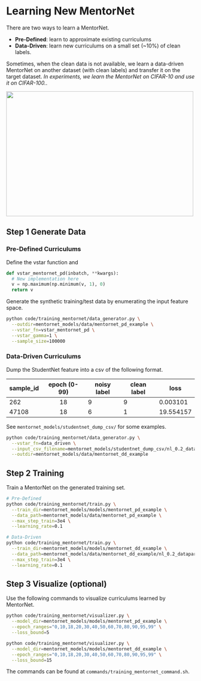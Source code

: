 # Learning New MentorNet

There are two ways to learn a MentorNet.

- **Pre-Defined**: learn to approximate existing curriculums
- **Data-Driven**: learn new curriculums on a small set (~10%) of clean labels.

Sometimes, when the clean data is not available, we learn a data-driven MentorNet on another dataset (with clean labels) and transfer it on the target dataset.
*In experiments, we learn the MentorNet on CIFAR-10 and use it on CIFAR-100.*.

<img src="https://storage.googleapis.com/mentornet_project/images/learning_new_mentornet.png" width="500" height="333">


## Step 1 Generate Data

### Pre-Defined Curriculums

Define the vstar function and

```python
def vstar_mentornet_pd(inbatch, **kwargs):
  # New implementation here
  v = np.maximum(np.minimum(v, 1), 0)
  return v
```

Generate the synthetic training/test data by enumerating the input feature space.

```bash
python code/training_mentornet/data_generator.py \
  --outdir=mentornet_models/data/mentornet_pd_example \
  --vstar_fn=vstar_mentornet_pd \
  --vstar_gamma=1 \
  --sample_size=100000
```

### Data-Driven Curriculums

Dump the StudentNet feature into a csv of the following format.

| sample_id | epoch (0-99) | noisy label | clean label | loss      |
|-----------|:------------:|-------------|-------------|-----------|
| 262       | 18           | 9           | 9           | 0.003101  |
| 47108     | 18           | 6           | 1           | 19.554157 |

See `mentornet_models/studentnet_dump_csv/` for some examples.


```bash
python code/training_mentornet/data_generator.py \
  --vstar_fn=data_driven \
  --input_csv_filename=mentornet_models/studentnet_dump_csv/nl_0.2_datapara_0.75_7k.csv \
  --outdir=mentornet_models/data/mentornet_dd_example
```

## Step 2 Training

Train a MentorNet on the generated training set.

```bash
# Pre-Defined
python code/training_mentornet/train.py \
  --train_dir=mentornet_models/models/mentornet_pd_example \
  --data_path=mentornet_models/data/mentornet_pd_example \
  --max_step_train=3e4 \
  --learning_rate=0.1

# Data-Driven
python code/training_mentornet/train.py \
  --train_dir=mentornet_models/models/mentornet_dd_example \
  --data_path=mentornet_models/data/mentornet_dd_example/nl_0.2_datapara_0.75_7k_percentile_90 \
  --max_step_train=3e4 \
  --learning_rate=0.1
```


## Step 3 Visualize (optional)

Use the following commands to visualize curriculums learned by MentorNet.

```bash
python code/training_mentornet/visualizer.py \
  --model_dir=mentornet_models/models/mentornet_pd_example \
  --epoch_ranges="0,10,18,20,30,40,50,60,70,80,90,95,99" \
  --loss_bound=5

python code/training_mentornet/visualizer.py \
  --model_dir=mentornet_models/models/mentornet_dd_example \
  --epoch_ranges="0,10,18,20,30,40,50,60,70,80,90,95,99" \
  --loss_bound=15
```

The commands can be found at `commands/training_mentornet_command.sh`.
